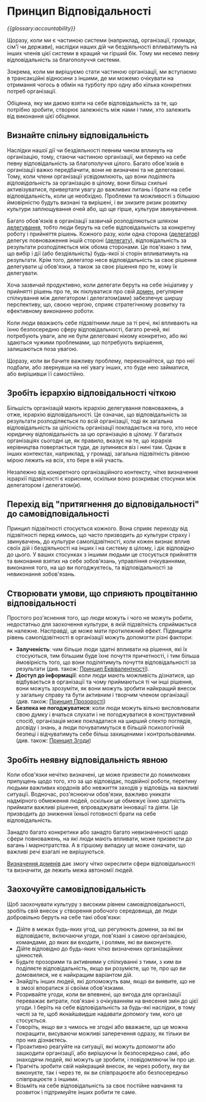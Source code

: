 # Принцип Відповідальності

_{{glossary:accountability}}_

Щоразу, коли ми є частиною системи (наприклад, організації, громади, сім'ї чи держави), наслідки наших дій чи бездіяльності впливатимуть на інших членів цієї системи в кращий чи гірший бік. Тому ми несемо певну відповідальність за благополуччя системи.

Зокрема, коли ми вирішуємо стати частиною організації, ми вступаємо в трансакційні відносини з іншими, де ми можемо очікувати на отримання чогось в обмін на турботу про одну або кілька конкретних потреб організації.

Обіцянка, яку ми даємо взяти на себе відповідальність за те, що потрібно зробити, створює залежність між нами і тими, хто залежить від виконання цієї обіцянки.

## Визнайте спільну відповідальність

Наслідки нашої дії чи бездіяльності певним чином вплинуть на організацію, тому, стаючи частиною організації, ми беремо на себе певну відповідальність за благополуччя цілого. Багато обов'язків в організації важко передбачити, вони не визначені та не делеговані. Тому, коли члени організації усвідомлюють, що вони _поділяють відповідальність_ за організацію в цілому, вони більш схильні активізуватися, привертати увагу до важливих питань і брати на себе відповідальність, коли це необхідно. Проблеми та можливості з більшою ймовірністю будуть визнані та вирішені, і ви знизите ризик розвитку культури заплющування очей або, що ще гірше, культури звинувачення.

Багато обов'язків в організації зазвичай розподіляються шляхом [делегування](section:domain), тобто люди беруть на себе відповідальність за конкретну роботу і прийняття рішень. Кожного разу, коли одна сторона ([делегатор](glossary:delegator)) делегує повноваження іншій стороні ([делегату](glossary:delegatee)), відповідальність за результати розподіляється між обома сторонами. Це пов'язано з тим, що вибір і дії (або бездіяльність) будь-якої зі сторін впливатимуть на результати. Крім того, делегатор несе відповідальність за своє рішення делегувати ці обов'язки, а також за своє рішення про те, кому їх делегувати.

Хоча зазвичай продуктивно, коли делегати беруть на себе ініціативу у прийнятті рішень про те, як піклуватися про свій [домен](glossary:domain), регулярне спілкування між делегатором і делегатом(ами) забезпечує ширшу перспективу, що, своєю чергою, сприяє стратегічному розвитку та ефективному виконанню роботи.

Коли люди вважають себе підзвітними лише за ті речі, які впливають на їхню безпосередню сферу відповідальності, багато речей, які потребують уваги, але не були делеговані нікому конкретно, або які здаються чужими проблемами, що потребують вирішення, залишаються поза увагою.

Щоразу, коли ви бачите важливу проблему, переконайтеся, що про неї подбали, або звернувши на неї увагу інших, хто буде нею займатися, або вирішивши її самостійно.


## Зробіть ієрархію відповідальності чіткою

Більшість організацій мають ієрархію делегування повноважень, а отже, ієрархію відповідальності. Це означає, що відповідальність за результати розподіляється по всій організації, тоді як загальна відповідальність за цілісність організації покладається на того, хто несе юридичну відповідальність за цю організацію в цілому. У багатьох організаціях сьогодні це, як правило, вказує на те, що ієрархія керівництва повертається туди, де зупинився віз і нині там. Однак в інших контекстах, наприклад, у громаді, загальна підзвітність рівною мірою лежить на всіх, хто бере в ній участь.

Незалежно від конкретного організаційного контексту, чітке визначення ієрархії підзвітності є корисним, оскільки воно розкриває стосунки між делегатором і делегатом(и).

## Перехід від "притягнення до відповідальності" до самовідповідальності

Принцип підзвітності стосується кожного. Вона сприяє переходу від підзвітності перед кимось, що часто призводить до культури страху і звинувачень, до культури самопідзвітності, коли кожен визнає вплив своїх дій і бездіяльності на інших і на систему в цілому, і діє відповідно до цього. У ваших стосунках з іншими людьми це стосується прийняття та виконання взятих на себе зобов'язань, управління очікуваннями, виконання того, на що ви погоджуєтесь, та відповідальності за невиконання зобов'язань.


## Створювати умови, що сприяють процвітанню відповідальності

Простого роз'яснення того, що люди можуть і чого не можуть робити, недостатньо для заохочення культури, в якій підзвітність сприймається як належне. Насправді, це може мати протилежний ефект. Підвищити рівень самопідзвітності в організації можуть допомогти різні фактори:

-   **Залученість**: чим більше люди здатні впливати на рішення, які їх стосуються, тим більшим буде їхнє почуття причетності, і тим більша ймовірність того, що вони поділятимуть почуття відповідальності за результати (див. також: [Принцип Еквівалентності](section:principle-equivalence)).
-   **Доступ до інформації**: коли люди мають можливість дізнатися, що відбувається в організації та чому приймаються ті чи інші рішення, вони можуть зрозуміти, як вони можуть зробити найкращий внесок у загальну справу та бути активним і творчим членом організації (див. також: [Принцип Прозорості](section:principle-transparency))
-   **Безпека не погоджуватися**: коли люди можуть вільно висловлювати свою думку і вчаться слухати і не погоджуватися в конструктивний спосіб, організація може покладатися на ширший спектр поглядів, досвіду і знань, а люди почуватимуться в більшій психологічній безпеці і відчуватимуть себе більш захищеними і контрольованими. (див. також: [Принцип Згоди](section:principle-consent))

## Зробіть неявну відповідальність явною

Коли обов'язки нечітко визначені, це може призвести до помилкових припущень щодо того, хто за що відповідає, подвійної роботи, перетину людьми важливих кордонів або невжиття заходів у відповідь на важливі ситуації. Водночас, роз'яснюючи обов'язки, важливо уникати надмірного обмеження людей, оскільки це обмежує їхню здатність приймати важливі рішення, впроваджувати інновації та діяти. Це призводить до зниження їхньої готовності брати на себе відповідальність.

Занадто багато конкретики або занадто багато невизначеності щодо сфери повноважень, на які люди мають впливати, може призвести до вагань і марнотратства. А в гіршому випадку це може означати, що важливі речі взагалі не вирішуються.

[Визначення доменів](section:clarify-and-develop-domains) дає змогу чітко окреслити сфери відповідальності та визначити, де лежить межа автономії людей.

## Заохочуйте самовідповідальність

Щоб заохочувати культуру з високим рівнем самовідповідальності, зробіть свій внесок у створення робочого середовища, де люди добровільно беруть на себе такі обов'язки:

-   Дійте в межах будь-яких угод, що регулюють домени, за які ви відповідаєте, включаючи угоди, пов'язані з самою організацією, командами, до яких ви входите, і ролями, які ви виконуєте.
-   Дійте відповідно до будь-яких чітко визначених організаційних цінностей.
-   Будьте прозорими та активними у спілкуванні з тими, з ким ви поділяєте відповідальність, якщо ви розумієте, що те, про що ви домовилися, не є найкращим варіантом дій.
-   Знайдіть інших людей, які допоможуть вам, якщо ви виявите, що не в змозі впоратися зі своїми обов'язками.
-   Розривайте угоди, коли ви впевнені, що вигода для організації переважає витрати, пов'язані з очікуванням на внесення змін до цієї угоди. І беріть на себе відповідальність за будь-які наслідки, в тому числі за те, щоб якнайшвидше надавати допомогу тим, кого це стосується.
-   Говоріть, якщо ви з чимось не згодні або вважаєте, що це можна покращити, висуваючи можливі заперечення одразу, як тільки ви про них дізнаєтесь.
-   Проактивно реагуйте на ситуації, які можуть допомогти або зашкодити організації, або вирішуючи їх безпосередньо самі, або знаходячи людей, які можуть це зробити, і повідомляючи їм про це.
-   Прагніть зробити свій найкращий внесок, як через роботу, яку ви виконуєте, так і через те, як ви співпрацюєте або безпосередньо співпрацюєте з іншими.
-   Візьміть на себе відповідальність за своє постійне навчання та розвиток і підтримуйте інших робити те саме.

